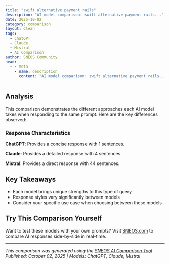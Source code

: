 ```yaml
---
title: "swift alternative payment rails"
description: "AI model comparison: swift alternative payment rails..."
date: 2025-10-02
category: comparison
layout: Clean
tags:
  - ChatGPT
  - Claude
  - Mistral
  - AI Comparison
author: SNEOS Community
head:
  - - meta
    - name: description
      content: "AI model comparison: swift alternative payment rails..."
---
```


<ChatComparison
  title="swift alternative payment rails"
  prompt="swift alternative payment rails"
  :responses='{"ChatGPT": "If you&#x27;re looking for alternatives to the SWIFT banking network for international payments, several options exist, each with its own advantages and target use cases. Here are some prominent alternatives:\n\n1. **SEPA (Single Euro Payments Area)**:\n - Used primarily for euro-denominated transactions within the EU.\n - Allows for fast and low-cost bank transfers between European countries.\n\n2. **Blockchain and Cryptocurrencies**:\n - **Bitcoin, Ethereum, and Other Cryptocurrencies**: Can be used for peer-to-peer transactions with lower fees and faster settlement times than traditional banking channels, although regulatory concerns and volatility are factors to consider.\n - **Stablecoins**: Such as USDC or Tether can be used for transactions to maintain value stability while leveraging blockchain technology.\n\n3. **Real-Time Payment Systems**:\n - **Faster Payments** (UK): Facilitates near-instant bank transfers in the UK.\n - **Zelle** (USA): Enables quick personal payments using email or phone numbers within the United States.\n - **UPI (Unified Payments Interface)** (India): Allows instant fund transfers between bank accounts via mobile devices.\n\n4. **Alternative Payment Networks**:\n - **RippleNet**: A blockchain-based system for cross-border payments that offers low transaction fees and quick settlement times.\n - **TransferWise (now Wise)**: An online platform that provides low-cost international money transfers using real exchange rates.\n - **PayPal and Venmo**: Well-known for domestic transactions but increasingly used for international payments as well.\n\n5. **Digital Wallets**:\n - Services like **Revolut** and **Skrill** allow users to perform international transactions and hold multiple currencies in a single wallet.\n\n6. **Payment Processors**:\n - Companies like **Stripe** and **Square** offer services that enable businesses to accept payments from customers globally, often integrating local payment methods.\n\n7. **Commercial Networks**:\n - Some large companies utilize their own proprietary payment networks for international fund transfers, which can offer advantages over SWIFT for routine transactions.\n\n8. **Local Payment Networks**:\n - Many countries have their own real-time payment systems. For example, Brazil has PIX, which allows instant payments within the country, and China has Alipay and WeChat Pay, which dominate the digital wallet space there.\n\nEach of these alternatives has its own benefits and challenges, often depending on the specific requirements of the transaction, such as speed, cost, regulatory compliance, and currency movement. When choosing an alternative to SWIFT, it’s important to consider these factors and how they align with your payment needs.", "Claude": "Swift\u0027s alternative payment rails refer to new systems and technologies that compete with or complement the traditional SWIFT network for international payments. Here are the key alternatives:\n\n## Digital Payment Rails\n\n### **Central Bank Digital Currencies (CBDCs)**\n- Digital versions of national currencies\n- Enable direct cross-border transactions\n- Reduce reliance on correspondent banking\n- Examples: Digital yuan, Digital euro projects\n\n### **Stablecoins and Blockchain Networks**\n- **USD Coin (USDC)**, **Tether (USDT)** on various blockchains\n- **JPM Coin** for institutional settlements\n- Enable 24/7 settlement and lower costs\n- Cross-border transfers via blockchain networks\n\n## Real-Time Payment Systems\n\n### **Instant Payment Networks**\n- **FedNow** (US Federal Reserve)\n- **Target Instant Payment Settlement (TIPS)** (European Central Bank)\n- **UPI** (India\u0027s Unified Payments Interface)\n- **PIX** (Brazil\u0027s instant payment system)\n\n### **Cross-Border Real-Time Rails**\n- Linking domestic instant payment systems\n- Direct currency exchange capabilities\n- Reduced settlement times from days to seconds\n\n## Alternative Networks\n\n### **Correspondent Banking Alternatives**\n- **Ripple\u0027s On-Demand Liquidity (ODL)**\n- **Stellar Network** for cross-border payments\n- **R3\u0027s Corda** for trade finance\n\n### **Regional Payment Systems**\n- **Cross-border Interbank Payment System (CIPS)** - China\u0027s alternative to SWIFT\n- **System for Transfer of Financial Messages (SPFS)** - Russia\u0027s domestic system\n- **INSTEX** - European mechanism for Iran trade\n\n## SWIFT\u0027s Own Innovations\n\n### **SWIFT Go**\n- Fast, predictable, transparent small-value payments\n- Pre-validation of beneficiary account details\n- Real-time tracking and confirmation\n\n### **SWIFT gpi (Global Payments Innovation)**\n- Enhanced transparency and tracking\n- Faster settlement times\n- End-to-end payment tracking\n\n## Emerging Technologies\n\n### **API-Based Payment Rails**\n- Direct bank-to-bank connections\n- Real-time payment processing\n- Reduced intermediary involvement\n\n### **Distributed Ledger Technology (DLT)**\n- Shared ledgers between financial institutions\n- Atomic settlement capabilities\n- Reduced counterparty risk\n\n## Benefits of Alternative Rails\n\n- **Speed**: Near-instantaneous settlement vs. days for traditional SWIFT\n- **Cost**: Lower fees due to reduced intermediaries\n- **Transparency**: Real-time tracking and status updates\n- **Accessibility**: 24/7 availability vs. business hours only\n- **Innovation**: Smart contracts and programmable money features\n\nThese alternative rails are increasingly being adopted by financial institutions seeking faster, cheaper, and more efficient ways to process payments, while SWIFT continues to evolve its own offerings to remain competitive.", "Mistral": "In the context of payment systems, \u0022rails\u0022 refer to the infrastructure or mechanisms through which payments are processed. Traditional payment rails include systems like ACH (Automated Clearing House), wire transfers, and card networks (Visa, Mastercard, etc.). However, there are several alternative payment rails that are gaining traction, especially in the realm of digital and decentralized finance. Here are some alternative payment rails:\n\n1. **Blockchain and Cryptocurrencies**:\n - **Bitcoin**: The original cryptocurrency, often used for peer-to-peer transactions.\n - **Ethereum**: Supports smart contracts and decentralized applications (dApps), enabling more complex financial transactions.\n - **Stablecoins**: Cryptocurrencies pegged to the value of fiat currencies (e.g., USDT, USDC) to reduce volatility.\n - **Layer 2 Solutions**: Protocols like Lightning Network (for Bitcoin) and Polygon (for Ethereum) that improve scalability and reduce transaction costs.\n\n2. **Real-Time Payment Systems**:\n - **RTP (Real-Time Payments)**: A system developed by The Clearing House in the U.S. that allows for instant payments.\n - **Faster Payments**: A system in the UK that enables real-time payments.\n - **UPI (Unified Payments Interface)**: A system in India that allows for instant money transfers between bank accounts.\n\n3. **Mobile Payment Systems**:\n - **Apple Pay**: A mobile payment and digital wallet service by Apple.\n - **Google Pay**: A digital wallet platform and online payment system developed by Google.\n - **Samsung Pay**: A mobile payment and digital wallet service by Samsung.\n\n4. **Peer-to-Peer (P2P) Payment Apps**:\n - **Venmo**: A popular P2P payment app in the U.S.\n - **PayPal**: A widely used digital payment platform that supports P2P transactions.\n - **Zelle**: A P2P payment service used by many U.S. banks.\n\n5. **Open Banking**:\n - **PSD2 (Payment Services Directive 2)**: A European directive that allows third-party providers to access bank data and initiate payments on behalf of users.\n - **API-Based Payments**: Systems that use APIs to facilitate payments directly between bank accounts.\n\n6. **Central Bank Digital Currencies (CBDCs)**:\n - **Digital Yuan**: China\u0027s CBDC, which is being tested and rolled out in various regions.\n - **Digital Euro**: The European Central Bank is exploring the possibility of a digital euro.\n - **Digital Dollar**: Proposals and discussions are ongoing in the U.S. for a digital dollar.\n\n7. **Cross-Border Payment Solutions**:\n - **SWIFT gpi (Global Payments Innovation)**: An initiative by SWIFT to improve the speed, transparency, and traceability of cross-border payments.\n - **RippleNet**: A network of institutional payment-providers using Ripple\u2019s solutions to provide a frictionless experience to send money globally.\n\n8. **Decentralized Finance (DeFi)**:\n - **DeFi Protocols**: Platforms like Uniswap, Aave, and Compound that enable decentralized financial services such as lending, borrowing, and trading.\n\nThese alternative payment rails offer various advantages, including faster transaction times, lower costs, increased security, and greater flexibility. The choice of payment rail often depends on the specific needs of the transaction, such as speed, cost, and regulatory requirements."}' 
  published-date="10:57"
/>

## Analysis

This comparison demonstrates the different approaches each AI model takes when responding to the same prompt. Here are the key differences observed:

### Response Characteristics

**ChatGPT**: Provides a concise response with 1 sentences. 

**Claude**: Provides a detailed response with 4 sentences. 

**Mistral**: Provides a direct response with 44 sentences. 

## Key Takeaways

- Each model brings unique strengths to this type of query
- Response styles vary significantly between models
- Consider your specific use case when choosing between these models

## Try This Comparison Yourself

Want to test these models with your own prompts? Visit [SNEOS.com](https://sneos.com) to compare AI responses side-by-side in real-time.

---

*This comparison was generated using the [SNEOS AI Comparison Tool](https://sneos.com)*
*Published: October 02, 2025 | Models: ChatGPT, Claude, Mistral*
